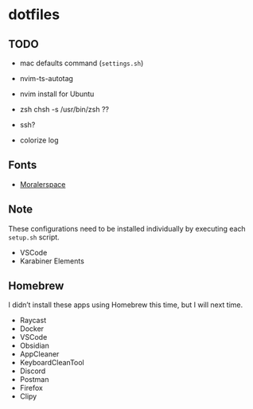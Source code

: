 # dotfiles

## TODO

- mac defaults command (`settings.sh`)

- nvim-ts-autotag
- nvim install for Ubuntu
- zsh chsh -s /usr/bin/zsh ??
- ssh?
- colorize log

## Fonts

- [Moralerspace](https://github.com/yuru7/moralerspace)

## Note

These configurations need to be installed individually by executing each `setup.sh` script.

- VSCode
- Karabiner Elements

## Homebrew

I didn’t install these apps using Homebrew this time, but I will next time.

- Raycast
- Docker
- VSCode
- Obsidian
- AppCleaner
- KeyboardCleanTool
- Discord
- Postman
- Firefox
- Clipy
